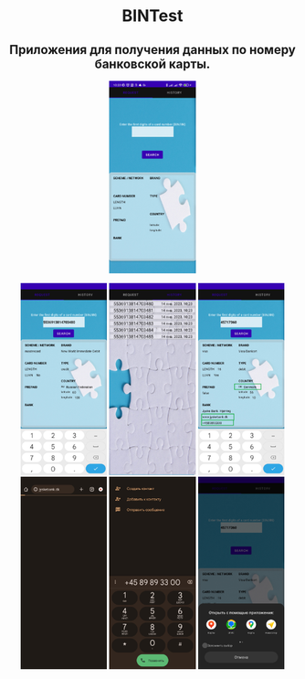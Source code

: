 <h1 align="center">BINTest</h1>
<h2 align="center">Приложения для получения данных по номеру банковской карты.</h2>
<p align="center">
<img src="readme_assets/Screenshot_2023-01-14-10-22-26-037_com.tenevyh.android.bintest.jpg" width="30%">
</p>
<p align="center">

<img src="readme_assets/Screenshot_2023-01-14-10-23-12-245_com.tenevyh.android.bintest.jpg" width="30%">
<img src="readme_assets/Screenshot_2023-01-14-10-23-33-691_com.tenevyh.android.bintest.jpg" width="30%">
<img src="readme_assets/Screenshot_2023-01-14-10-24-29-049_com.tenevyh.android.bintest.jpg" width="30%">
<img src="readme_assets/Screenshot_2023-01-14-10-24-36-542_com.android.chrome.jpg" width="30%">
<img src="readme_assets/Screenshot_2023-01-14-10-24-42-911_com.google.android.dialer.jpg" width="30%">
<img src="readme_assets/Screenshot_2023-01-14-10-24-52-281_android.jpg" width="30%">
</p>
